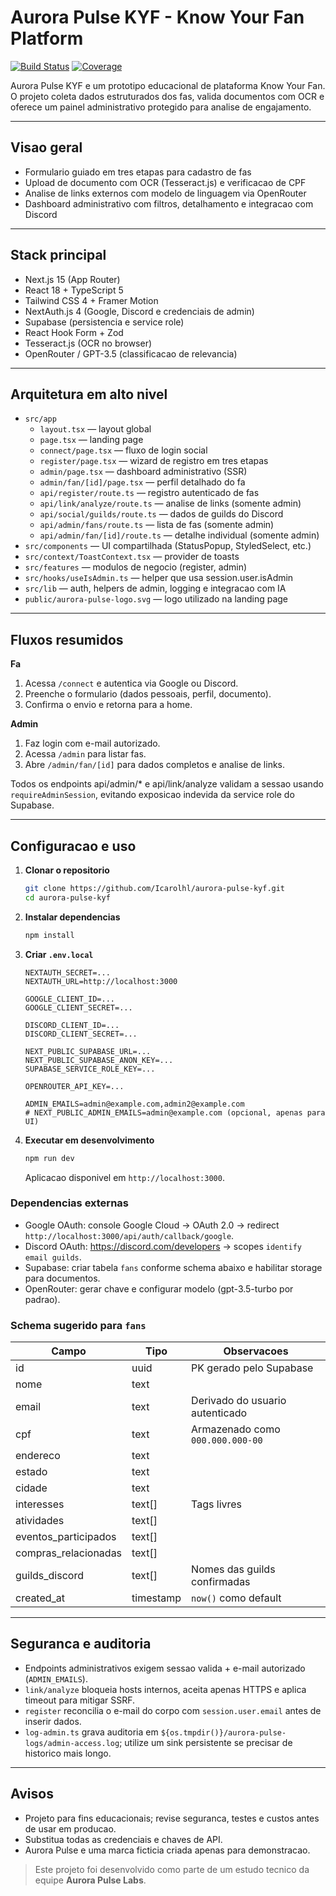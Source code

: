 ﻿# Aurora Pulse KYF - Know Your Fan Platform

[![Build Status](https://img.shields.io/badge/build-passing-brightgreen)](https://github.com/seu-usuario/aurora-pulse-kyf/actions)
[![Coverage](https://img.shields.io/badge/coverage-95%25-blue)](https://github.com/seu-usuario/aurora-pulse-kyf/actions)

Aurora Pulse KYF e um prototipo educacional de plataforma Know Your Fan. O projeto coleta dados estruturados dos fas, valida documentos com OCR e oferece um painel administrativo protegido para analise de engajamento.

---

## Visao geral

- Formulario guiado em tres etapas para cadastro de fas
- Upload de documento com OCR (Tesseract.js) e verificacao de CPF
- Analise de links externos com modelo de linguagem via OpenRouter
- Dashboard administrativo com filtros, detalhamento e integracao com Discord

---

## Stack principal

- Next.js 15 (App Router)
- React 18 + TypeScript 5
- Tailwind CSS 4 + Framer Motion
- NextAuth.js 4 (Google, Discord e credenciais de admin)
- Supabase (persistencia e service role)
- React Hook Form + Zod
- Tesseract.js (OCR no browser)
- OpenRouter / GPT-3.5 (classificacao de relevancia)

---

## Arquitetura em alto nivel

- `src/app`
  - `layout.tsx` — layout global
  - `page.tsx` — landing page
  - `connect/page.tsx` — fluxo de login social
  - `register/page.tsx` — wizard de registro em tres etapas
  - `admin/page.tsx` — dashboard administrativo (SSR)
  - `admin/fan/[id]/page.tsx` — perfil detalhado do fa
  - `api/register/route.ts` — registro autenticado de fas
  - `api/link/analyze/route.ts` — analise de links (somente admin)
  - `api/social/guilds/route.ts` — dados de guilds do Discord
  - `api/admin/fans/route.ts` — lista de fas (somente admin)
  - `api/admin/fan/[id]/route.ts` — detalhe individual (somente admin)
- `src/components` — UI compartilhada (StatusPopup, StyledSelect, etc.)
- `src/context/ToastContext.tsx` — provider de toasts
- `src/features` — modulos de negocio (register, admin)
- `src/hooks/useIsAdmin.ts` — helper que usa session.user.isAdmin
- `src/lib` — auth, helpers de admin, logging e integracao com IA
- `public/aurora-pulse-logo.svg` — logo utilizado na landing page

---

## Fluxos resumidos

**Fa**
1. Acessa `/connect` e autentica via Google ou Discord.
2. Preenche o formulario (dados pessoais, perfil, documento).
3. Confirma o envio e retorna para a home.

**Admin**
1. Faz login com e-mail autorizado.
2. Acessa `/admin` para listar fas.
3. Abre `/admin/fan/[id]` para dados completos e analise de links.

Todos os endpoints api/admin/* e api/link/analyze validam a sessao usando `requireAdminSession`, evitando exposicao indevida da service role do Supabase.

---

## Configuracao e uso

1. **Clonar o repositorio**
   ```bash
   git clone https://github.com/Icarolhl/aurora-pulse-kyf.git
   cd aurora-pulse-kyf
   ```
2. **Instalar dependencias**
   ```bash
   npm install
   ```
3. **Criar `.env.local`**
   ```env
   NEXTAUTH_SECRET=...
   NEXTAUTH_URL=http://localhost:3000

   GOOGLE_CLIENT_ID=...
   GOOGLE_CLIENT_SECRET=...

   DISCORD_CLIENT_ID=...
   DISCORD_CLIENT_SECRET=...

   NEXT_PUBLIC_SUPABASE_URL=...
   NEXT_PUBLIC_SUPABASE_ANON_KEY=...
   SUPABASE_SERVICE_ROLE_KEY=...

   OPENROUTER_API_KEY=...

   ADMIN_EMAILS=admin@example.com,admin2@example.com
   # NEXT_PUBLIC_ADMIN_EMAILS=admin@example.com (opcional, apenas para UI)
   ```
4. **Executar em desenvolvimento**
   ```bash
   npm run dev
   ```
   Aplicacao disponivel em `http://localhost:3000`.

### Dependencias externas
- Google OAuth: console Google Cloud -> OAuth 2.0 -> redirect `http://localhost:3000/api/auth/callback/google`.
- Discord OAuth: https://discord.com/developers -> scopes `identify email guilds`.
- Supabase: criar tabela `fans` conforme schema abaixo e habilitar storage para documentos.
- OpenRouter: gerar chave e configurar modelo (gpt-3.5-turbo por padrao).

### Schema sugerido para `fans`

| Campo                 | Tipo      | Observacoes                             |
| --------------------- | --------- | --------------------------------------- |
| id                    | uuid      | PK gerado pelo Supabase                 |
| nome                  | text      |                                         |
| email                 | text      | Derivado do usuario autenticado         |
| cpf                   | text      | Armazenado como `000.000.000-00`        |
| endereco              | text      |                                         |
| estado                | text      |                                         |
| cidade                | text      |                                         |
| interesses            | text[]    | Tags livres                             |
| atividades            | text[]    |                                         |
| eventos_participados  | text[]    |                                         |
| compras_relacionadas  | text[]    |                                         |
| guilds_discord        | text[]    | Nomes das guilds confirmadas            |
| created_at            | timestamp | `now()` como default                    |

---

## Seguranca e auditoria

- Endpoints administrativos exigem sessao valida + e-mail autorizado (`ADMIN_EMAILS`).
- `link/analyze` bloqueia hosts internos, aceita apenas HTTPS e aplica timeout para mitigar SSRF.
- `register` reconcilia o e-mail do corpo com `session.user.email` antes de inserir dados.
- `log-admin.ts` grava auditoria em `${os.tmpdir()}/aurora-pulse-logs/admin-access.log`; utilize um sink persistente se precisar de historico mais longo.

---

## Avisos

- Projeto para fins educacionais; revise seguranca, testes e custos antes de usar em producao.
- Substitua todas as credenciais e chaves de API.
- Aurora Pulse e uma marca ficticia criada apenas para demonstracao.

> Este projeto foi desenvolvido como parte de um estudo tecnico da equipe **Aurora Pulse Labs**.
